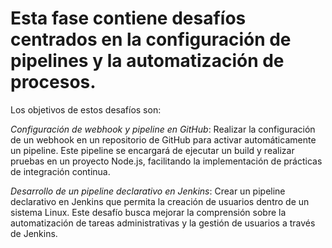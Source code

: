# Esta fase contiene desafíos centrados en la configuración de pipelines y la automatización de procesos.


Los objetivos de estos desafíos son:

*Configuración de webhook y pipeline en GitHub*: Realizar la configuración de un webhook en un repositorio de GitHub para activar automáticamente un pipeline. Este pipeline se encargará de ejecutar un build y realizar pruebas en un proyecto Node.js, facilitando la implementación de prácticas de integración continua.

*Desarrollo de un pipeline declarativo en Jenkins*: Crear un pipeline declarativo en Jenkins que permita la creación de usuarios dentro de un sistema Linux. Este desafío busca mejorar la comprensión sobre la automatización de tareas administrativas y la gestión de usuarios a través de Jenkins.